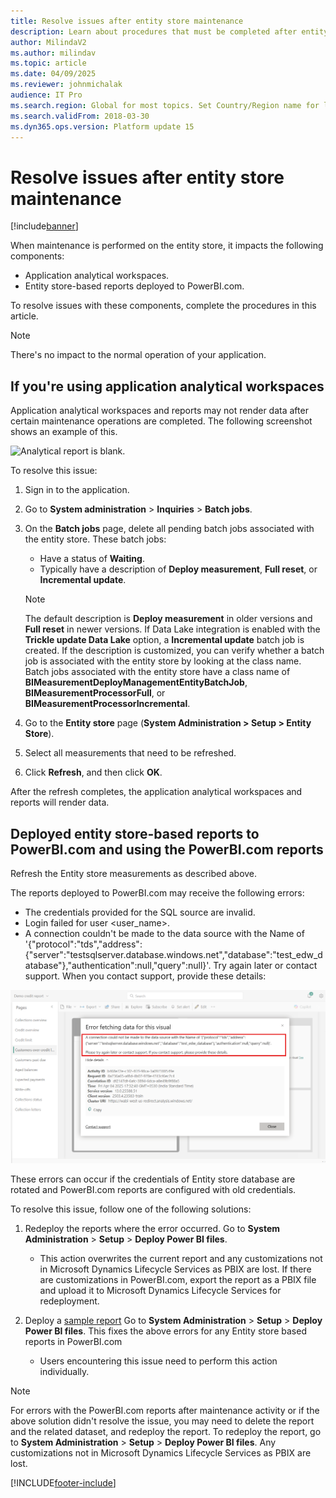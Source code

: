 ```yaml
---
title: Resolve issues after entity store maintenance
description: Learn about procedures that must be completed after entity store maintenance, including if you're using application analytical workspaces.
author: MilindaV2
ms.author: milindav
ms.topic: article
ms.date: 04/09/2025
ms.reviewer: johnmichalak
audience: IT Pro
ms.search.region: Global for most topics. Set Country/Region name for localizations
ms.search.validFrom: 2018-03-30
ms.dyn365.ops.version: Platform update 15
---
```


# Resolve issues after entity store maintenance

[!include[banner](../includes/banner.md)]

When maintenance is performed on the entity store, it impacts the following components:

- Application analytical workspaces.
- Entity store-based reports deployed to PowerBI.com.

To resolve issues with these components, complete the procedures in this article.

> [!NOTE]
> There's no impact to the normal operation of your application.

## If you're using application analytical workspaces

Application analytical workspaces and reports may not render data after certain maintenance operations are completed. The following screenshot shows an example of this.

![Analytical report is blank.](media/blank-powerbi.png)

To resolve this issue:

1. Sign in to the application.
2. Go to **System administration** > **Inquiries** > **Batch jobs**.
3. On the **Batch jobs** page, delete all pending batch jobs associated with the entity store. These batch jobs:

    - Have a status of **Waiting**.
    - Typically have a description of **Deploy measurement**, **Full reset**, or **Incremental update**.

    > [!NOTE]
    > The default description is **Deploy measurement** in older versions and **Full reset** in newer versions. If Data Lake integration is enabled with the **Trickle update Data Lake** option, a **Incremental update** batch job is created. If the description is customized, you can verify whether a batch job is associated with the entity store by looking at the class name. Batch jobs associated with the entity store have a class name of **BIMeasurementDeployManagementEntityBatchJob**, **BIMeasurementProcessorFull**, or **BIMeasurementProcessorIncremental**.

4. Go to the **Entity store** page (**System Administration \> Setup \> Entity Store**).
5. Select all measurements that need to be refreshed.
6. Click **Refresh**, and then click **OK**.

After the refresh completes, the application analytical workspaces and reports will render data.

## Deployed entity store-based reports to PowerBI.com and using the PowerBI.com reports

Refresh the Entity store measurements as described above.

The reports deployed to PowerBI.com may receive the following errors:

- The credentials provided for the SQL source are invalid.
- Login failed for user <user_name>.
- A connection couldn't be made to the data source with the Name of '{"protocol":"tds","address":{"server":"testsqlserver.database.windows.net","database":"test_edw_database"},"authentication":null,"query":null}'.
Try again later or contact support. When you contact support, provide these details:

![PowerBI.com report with connection issue.](media/EntityStore-PowerBI-Creds-Issue.png)

These errors can occur if the credentials of Entity store database are rotated and PowerBI.com reports are configured with old credentials.

To resolve this issue, follow one of the following solutions:

1. Redeploy the reports where the error occurred. Go to **System Administration** \> **Setup** \> **Deploy Power BI files**.
   - This action overwrites the current report and any customizations not in Microsoft Dynamics Lifecycle Services as PBIX are lost. If there are customizations in PowerBI.com, export the report as a PBIX file and upload it to Microsoft Dynamics Lifecycle Services for redeployment.

2. Deploy a [sample report](4990e70d-1c68-45ab-9d23-2475a2b99596/Samplereport.pbix) Go to **System Administration** \> **Setup** \> **Deploy Power BI files**. This fixes the above errors for any Entity store based reports in PowerBI.com
   - Users encountering this issue need to perform this action individually.
     

> [!NOTE]
> For errors with the PowerBI.com reports after maintenance activity or if the above solution didn't resolve the issue, you may need to delete the report and the related dataset, and redeploy the report. To redeploy the report, go to **System Administration** \> **Setup** \> **Deploy Power BI files**. Any customizations not in Microsoft Dynamics Lifecycle Services as PBIX are lost.


[!INCLUDE[footer-include](../../../includes/footer-banner.md)]

